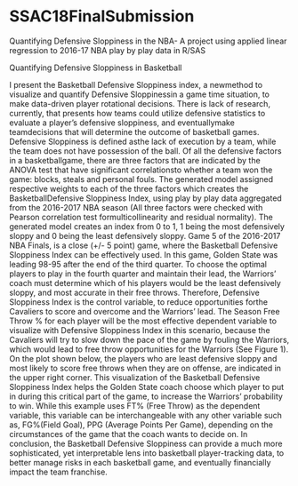 # SSAC18FinalSubmission
Quantifying Defensive Sloppiness in the NBA- A project using applied linear regression to 2016-17 NBA play by play data in R/SAS

Quantifying Defensive Sloppiness in Basketball


I present the Basketball Defensive Sloppiness index, a newmethod to visualize and quantify Defensive Sloppinessin a game
time situation, to make data-driven player rotational decisions. There is lack of research, currently, that presents how teams
could utilize defensive statistics to evaluate a player’s defensive sloppiness, and eventuallymake teamdecisions that will
determine the outcome of basketball games.
Defensive Sloppiness is defined asthe lack of execution by a team, while the team does not have possession of the ball. Of all
the defensive factors in a basketballgame, there are three factors that are indicated by the ANOVA test that have significant
correlationsto whether a team won the game: blocks, steals and personal fouls.
The generated model assigned respective weights to each of the three factors which creates the BasketballDefensive
Sloppiness Index, using play by play data aggregated from the 2016-2017 NBA season (All three factors were checked with
Pearson correlation test formulticollinearity and residual normality). The generated model creates an index from 0 to 1, 1 being
the most defensively sloppy and 0 being the least defensively sloppy.
Game 5 of the 2016-2017 NBA Finals, is a close (+/- 5 point) game, where the Basketball Defensive Sloppiness Index can be
effectively used. In this game, Golden State was leading 98-95 after the end of the third quarter. To choose the optimal players
to play in the fourth quarter and maintain their lead, the Warriors’ coach must determine which of his players would be the
least defensively sloppy, and most accurate in their free throws. Therefore, Defensive Sloppiness Index is the control variable,
to reduce opportunities forthe Cavaliers to score and overcome and the Warriors’ lead. The Season Free Throw % for each
player will be the most effective dependent variable to visualize with Defensive Sloppiness Index in this scenario, because the
Cavaliers will try to slow down the pace of the game by fouling the Warriors, which would lead to free throw opportunities for
the Warriors (See Figure 1).
On the plot shown below, the players who are least defensive sloppy and most likely to score free throws when they are on
offense, are indicated in the upper right corner. This visualization of the Basketball Defensive Sloppiness Index helps the Golden
State coach choose which player to put in during this critical part of the game, to increase the Warriors’ probability to win.
While this example uses FT% (Free Throw) as the dependent variable, this variable can be interchangeable with any other
variable such as, FG%(Field Goal), PPG (Average Points Per Game), depending on the circumstances of the game that the coach
wants to decide on.
In conclusion, the Basketball Defensive Sloppiness can provide a much more sophisticated, yet interpretable lens into basketball
player-tracking data, to better manage risks in each basketball game, and eventually financially impact the team franchise.
